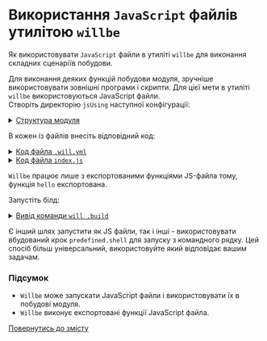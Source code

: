 # Використання <code>JavaScript</code> файлів утилітою <code>willbe</code>

Як використовувати <code>JavaScript</code> файли в утиліті <code>willbe</code> для виконання складних сценаріїв побудови.

Для виконання деяких функцій побудови модуля, зручніше використовувати зовнішні програми і скрипти. Для цієї мети в утиліті `willbe` використовуються JavaScript файли.   
Створіть директорію `jsUsing` наступної конфігурації:  

<details>
  <summary><u>Структура модуля</u></summary>

```
jsUsing
   ├── index.js
   └── .will.yml

```

</details>

В кожен із файлів внесіть відповідний код:

<details>
    <summary><u>Код файла <code>.will.yml</code></u></summary>

```yaml
about :

  name : usingJS
  description : "To use JS in willbe"
  version : 0.0.1

path :

  js.path :
    path : 'index.js'

step  :

  run.js :
    js : path::js.*

build :

  run.js :
    criterion :
      default : 1
    steps :
      - run.*

```

</details>
<details>
    <summary><u>Код файла <code>index.js</code></u></summary>

```js
function hello(){
  console.log('Hello, world!');
}

module.exports = hello;

```

</details>

`Willbe` працює лише з експортованими функціями JS-файла тому, функція `hello` експортована.  

Запустіть білд:  

<details>
  <summary><u>Вивід команди <code>will .build</code></u></summary>

```
[user@user ~]$ will .build
...
  Building run.js
Hello, world!
  Built run.js in 0.057s

```

</details>

Є інший шлях запустити як JS файли, так і інші - використовувати вбудований крок `predefined.shell` для запуску з командного рядку. Цей спосіб більш універсальний, використовуйте який відповідає вашим задачам.

### Підсумок
- `Willbe` може запускати JavaScript файли і використовувати їх в побудові модуля.
- `Willbe` виконує експортовані функції JavaScript файла.

[Повернутись до змісту](../README.md#tutorials)
